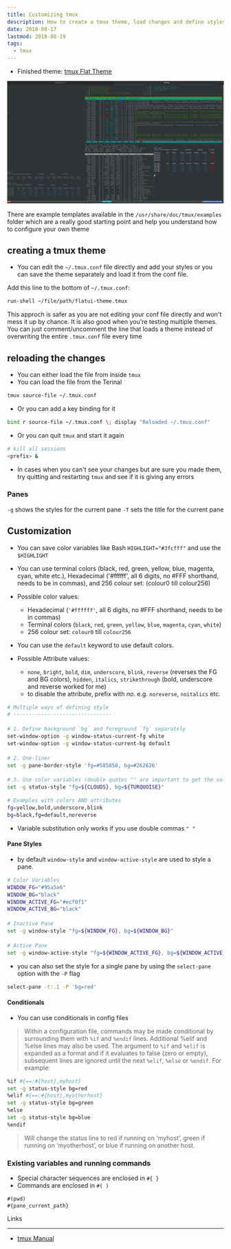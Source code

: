 ```yaml
---
title: Customizing tmux
description: How to create a tmux theme, load changes and define styles and formats for the panes and status bar
date: 2018-08-17
lastmod: 2018-08-19
tags:
  - tmux
---
```


- Finished theme: [tmux Flat Theme](https://github.com/aamnah/tmux-flat-theme)

![tmux Flat Theme](./images/tmux-flat-theme.png)

There are example templates available in the `/usr/share/doc/tmux/examples` folder which are a really good starting point and help you understand how to configure your own theme

## creating a tmux theme

- You can edit the `~/.tmux.conf` file directly and add your styles or you can save the theme separately and load it from the conf file.

Add this line to the bottom of `~/.tmux.conf`:

```bash
run-shell ~/file/path/flatui-theme.tmux
```

This approch is safer as you are not editing your conf file directly and won't mess it up by chance. It is also good when you're testing multiple themes. You can just comment/uncomment the line that loads a theme instead of overwriting the entire `.tmux.conf` file every time

## reloading the changes

- You can either load the file from inside `tmux`
- You can load the file from the Terinal

```bash
tmux source-file ~/.tmux.conf
```

- Or you can add a key binding for it

```bash
bind r source-file ~/.tmux.conf \; display "Reloaded ~/.tmux.conf"
```

- Or you can quit `tmux` and start it again

```bash
# kill all sessions
<prefix> &
```

- In cases when you can't see your changes but are sure you made them, try quitting and restarting `tmux` and see if it is giving any errors

### Panes

`-g` shows the styles for the current pane
`-T` sets the title for the current pane

## Customization

- You can save color variables like Bash `HIGHLIGHT="#3fcfff"` and use the `$HIGHLIGHT`
- You can use terminal colors (black, red, green, yellow, blue, magenta, cyan, white etc.), Hexadecimal ('#ffffff', all 6 digits, no #FFF shorthand, needs to be in commas), and 256 colour set: (colour0 till colour256)

- Possible color values:
  - Hexadecimal (`'#ffffff'`, all 6 digits, no #FFF shorthand, needs to be in commas)
  - Terminal colors (`black`, `red`, `green`, `yellow`, `blue`, `magenta`, `cyan`, `white`)
  - 256 colour set: `colour0` till `colour256`
- You can use the `default` keyword to use default colors.

- Possible Attribute values:
  - `none`, `bright`, `bold`, `dim`, `underscore`, `blink`, `reverse` (reverses the FG and BG colors), `hidden`, `italics`, `strikethrough` (bold, underscore and reverse worked for me)
  - to disable the attribute, prefix with _no_. e.g. `noreverse`, `noitalics` etc.

```bash
# Multiple ways of defining style
# --------------------------------

# 1. Define background `bg` and foreground `fg` separately
set-window-option -g window-status-current-fg white
set-window-option -g window-status-current-bg default

# 2. One-liner
set -g pane-border-style 'fg=#585858, bg=#262626'

# 3. Use color variables (double quotes "" are important to get the values)
set -g status-style "fg=${CLOUDS}, bg=${TURQUOISE}"
```

```bash
# Examples with colors AND attributes
fg=yellow,bold,underscore,blink
bg=black,fg=default,noreverse
```

- Variable substitution only works if you use double commas `" "`

#### Pane Styles

- by default `window-style` and `window-active-style` are used to style a pane.

```bash
# Color Variables
WINDOW_FG="#95a5a6"
WINDOW_BG="black"
WINDOW_ACTIVE_FG="#ecf0f1"
WINDOW_ACTIVE_BG="black"

# Inactive Pane
set -g window-style "fg=${WINDOW_FG}, bg=${WINDOW_BG}"

# Active Pane
set -g window-active-style "fg=${WINDOW_ACTIVE_FG}, bg=${WINDOW_ACTIVE_BG}"
```

- you can also set the style for a single pane by using the `select-pane` option with the `-P` flag

```bash
select-pane -t:.1 -P 'bg=red'
```

#### Conditionals

- You can use conditionals in config files

> Within a configuration file, commands may be made conditional by surrounding them with `%if` and `%endif` lines. Additional %elif and %else lines may also be used. The argument to `%if` and `%elif` is expanded as a format and if it evaluates to false (zero or empty), subsequent lines are ignored until the next `%elif`, `%else` or `%endif`. For example:

```bash
%if #{==:#{host},myhost}
set -g status-style bg=red
%elif #{==:#{host},myotherhost}
set -g status-style bg=green
%else
set -g status-style bg=blue
%endif
```

> Will change the status line to red if running on ‘myhost’, green if running on ‘myotherhost’, or blue if running on another host.

### Existing variables and running commands

- Special character sequences are enclosed in `#{ }`
- Commands are enclosed in `#( )`

```
#(pwd)
#{pane_current_path}
```

Links

---

- [tmux Manual](https://man.openbsd.org/OpenBSD-current/man1/tmux.1)
